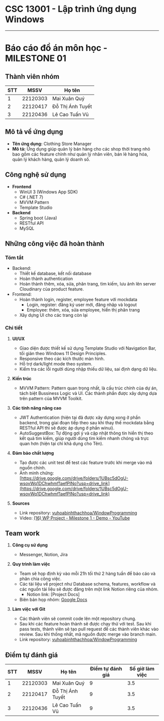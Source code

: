 # CSC 13001 - Lập trình ứng dụng Windows

---

# Báo cáo đồ án môn học - MILESTONE 01

## Thành viên nhóm

| STT | MSSV     | Họ tên           |
|-----|----------|------------------|
| 1   | 22120303 | Mai Xuân Quý     |
| 2   | 22120417 | Đỗ Thị Ánh Tuyết |
| 3   | 22120436 | Lê Cao Tuấn Vũ   |

## Mô tả về ứng dụng

- **Tên ứng dụng:** Clothing Store Manager
- **Mô tả:** Ứng dụng giúp quản lý bán hàng cho các shop thời trang nhỏ bao gồm các feature chính như quản lý nhân viên, bán lẻ hàng hóa, quản lý khách hàng, quản lý doanh số.

## Công nghệ sử dụng

- **Frontend**
  - WinUI 3 (Windows App SDK)
  - C# (.NET 7)
  - MVVM Pattern
  - Template Studio
- **Backend**
  - Spring boot (Java)
  - RESTful API
  - MySQL

## Những công việc đã hoàn thành

### Tóm tắt

- Backend:
  - Thiết kế database, kết nối database
  - Hoàn thành authentication
  - Hoàn thành thêm, xóa, sửa, phân trang, tìm kiếm, lưu ảnh lên server Cloudinary của product feature.
- Frontend:
  - Hoàn thành login, register, employee feature với mockdata
    - Login, register: đăng ký user mới, đăng nhập và logout
    - Employee: thêm, xóa, sửa employee, hiển thị phân trang
  - Xây dựng UI cho các trang còn lại

### Chi tiết

1. **UI/UX**
   - Giao diện được thiết kế sử dụng Template Studio với Navigation Bar, tối giản theo Windows 11 Design Principles.
   - Responsive theo các kích thước màn hình.
   - Hỗ trợ dark/light mode theo system.
   - Kiểm tra các lỗi người dùng nhập thiếu dữ liệu, sai định dạng dữ liệu.

2. **Kiến trúc**
   - MVVM Pattern: Pattern quan trọng nhất, là cấu trúc chính của dự án, tách biệt Bussiness Logic và UI. Các thành phần được xây dựng dựa trên pattern của MVVM Toolkit.

3. **Các tính năng nâng cao**
   - JWT Authentication (hiện tại đã được xây dựng xong ở phần backend, trong giai đoạn tiếp theo sau khi thay thế mockdata bằng RESTful API thì sẽ được áp dụng ở phần winui).
   - AutoSuggestBox: Tự động gợi ý và cập nhật thông tin hiển thị theo kết quả tìm kiếm, giúp người dùng tìm kiếm nhanh chóng và trực quan hơn (hiện tại chỉ khả dụng cho Tên).

4. **Đảm bảo chất lượng**
   - Tạo được các unit test để test các feature trước khi merge vào mã nguồn chính.
   - Ảnh minh chứng: [https://drive.google.com/drive/folders/1UBsc5dOgU-wsovWq1DChwhmf1aefPINo?usp=drive_link](https://drive.google.com/drive/folders/1UBsc5dOgU-wsovWq1DChwhmf1aefPINo?usp=drive_link)

5. **Sources**
   - Link repository: [vuhoabinhthachhoa/WindowProgramming](https://github.com/vuhoabinhthachhoa/WindowProgramming)
   - Video: [(16) WP Project - Milestone 1 - Demo - YouTube](https://www.youtube.com/watch?v=uBsfNTbp0LI)

## Team work

1. **Công cụ sử dụng**
   - Messenger, Notion, Jira

2. **Quy trình làm việc**
   - Team sẽ họp định kỳ vào mỗi 21h tối thứ 2 hàng tuần để báo cáo và phân chia công việc.
   - Các tài liệu về project như Database schema, features, workflow và các nguồn tài liệu sẽ được đăng trên một link Notion riêng của nhóm.
     - Notion link: [Project Docs]
   - Biên bản họp nhóm: [Google Docs](https://docs.google.com/document/d/1PCO1waWsLK8V03GiTuQv9KtMi7uyXxYTcoN9CwUKMBE/edit?usp=sharing)

3. **Làm việc với Git**
   - Các thành viên sẽ commit code lên một repository chung.
   - Sau khi các feature hoàn thành sẽ được chạy thử với test. Sau khi pass tests, thành viên sẽ tạo pull request để các thành viên khác vào review. Sau khi thống nhất, mã nguồn được merge vào branch main.
   - Link repository: [vuhoabinhthachhoa/WindowProgramming](https://github.com/vuhoabinhthachhoa/WindowProgramming)
## Điểm tự đánh giá

| STT | MSSV     | Họ tên             | Điểm tự đánh giá | Số giờ làm việc |
|-----|----------|--------------------|--------------------|-----------------|
| 1   | 22120303 | Mai Xuân Quý       | 9                  | 3.5             |
| 2   | 22120417 | Đỗ Thị Ánh Tuyết   | 9                  | 3.5             |
| 3   | 22120436 | Lê Cao Tuấn Vũ     | 9                  | 3.5             |
